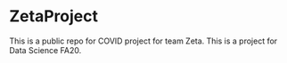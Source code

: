 # ZetaProject


This is a public repo for COVID project for team Zeta. This is a project for Data Science FA20. 
